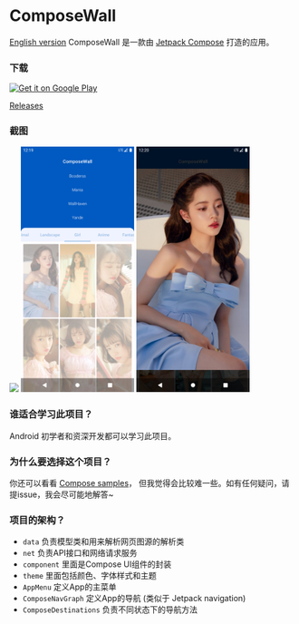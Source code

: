 # ComposeWall

[English version](README.md)
ComposeWall 是一款由 [Jetpack Compose](https://developer.android.com/jetpack/compose) 打造的应用。

### 下载

<a href="https://play.google.com/store/apps/details?id=com.v2ray.ang">
<img alt="Get it on Google Play" src="https://play.google.com/intl/en_us/badges/images/generic/en_badge_web_generic.png" width="165" height="64" />
</a>

[Releases](https://github.com/DanteAndroid/ComposeWall/releases/)

### 截图

<img src="Screenshots/0.png" width="200"> <img src="Screenshots/1.png" width="200"> <img src="Screenshots/2.png" width="200">

### 谁适合学习此项目？

Android 初学者和资深开发都可以学习此项目。

### 为什么要选择这个项目？

你还可以看看 [Compose samples](https://github.com/android/compose-samples)，
但我觉得会比较难一些。如有任何疑问，请提issue，我会尽可能地解答~

### 项目的架构？

- `data` 负责模型类和用来解析网页图源的解析类
- `net` 负责API接口和网络请求服务
- `component` 里面是Compose UI组件的封装
- `theme` 里面包括颜色、字体样式和主题
- `AppMenu` 定义App的主菜单
- `ComposeNavGraph` 定义App的导航 (类似于 Jetpack navigation)
- `ComposeDestinations` 负责不同状态下的导航方法

